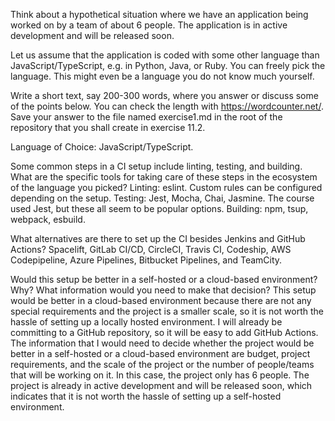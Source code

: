 Think about a hypothetical situation where we have an application being worked on by a team of about 6 people. The application is in active development and will be released soon.

Let us assume that the application is coded with some other language than JavaScript/TypeScript, e.g. in Python, Java, or Ruby. You can freely pick the language. This might even be a language you do not know much yourself.

Write a short text, say 200-300 words, where you answer or discuss some of the points below. You can check the length with https://wordcounter.net/. Save your answer to the file named exercise1.md in the root of the repository that you shall create in exercise 11.2.

Language of Choice: JavaScript/TypeScript.

Some common steps in a CI setup include linting, testing, and building. What are the specific tools for taking care of these steps in the ecosystem of the language you picked?
Linting: eslint. Custom rules can be configured depending on the setup.
Testing: Jest, Mocha, Chai, Jasmine. The course used Jest, but these all seem to be popular options.
Building: npm, tsup, webpack, esbuild.

What alternatives are there to set up the CI besides Jenkins and GitHub Actions?
Spacelift, GitLab CI/CD, CircleCI, Travis CI, Codeship, AWS Codepipeline, Azure Pipelines, Bitbucket Pipelines, and TeamCity.

Would this setup be better in a self-hosted or a cloud-based environment? Why? What information would you need to make that decision?
This setup would be better in a cloud-based environment because there are not any special requirements and the project is a smaller scale, so it is not worth the hassle of setting up a locally hosted environment. I will already be committing to a GitHub repository, so it will be easy to add GitHub Actions. The information that I would need to decide whether the project would be better in a self-hosted or a cloud-based environment are budget, project requirements, and the scale of the project or the number of people/teams that will be working on it. In this case, the project only has 6 people. The project is already in active development and will be released soon, which indicates that it is not worth the hassle of setting up a self-hosted environment.
